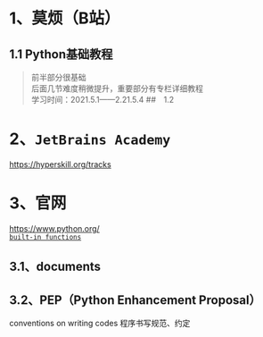 # 1、莫烦（B站）
## 1.1 Python基础教程  
>前半部分很基础  
>后面几节难度稍微提升，重要部分有专栏详细教程  
>学习时间：2021.5.1——2.21.5.4
##　1.2　
# 2、`JetBrains Academy`
https://hyperskill.org/tracks
# 3、官网  
https://www.python.org/  <br>
[`built-in functions`](https://docs.python.org/3.7/library/functions.html#print)
## 3.1、documents
## 3.2、PEP（Python Enhancement Proposal）
conventions on writing codes  程序书写规范、约定
